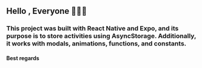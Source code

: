 ## Hello , Everyone 📃🧑🏻

### This project was built with React Native and Expo, and its purpose is to store activities using AsyncStorage. Additionally, it works with modals, animations, functions, and constants.



#### Best regards










